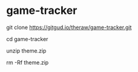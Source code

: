 # game-tracker

git clone https://gitgud.io/theraw/game-tracker.git

cd game-tracker

unzip theme.zip

rm -Rf theme.zip
